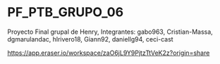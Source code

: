 # PF_PTB_GRUPO_06
Proyecto Final grupal de Henry, Integrantes: gabo963, Cristian-Massa, dgmarulandac, hlrivero18, Giann92, daniellg94, ceci-cast

https://app.eraser.io/workspace/zaO6jL9Y9PjtzTtVeK2z?origin=share
